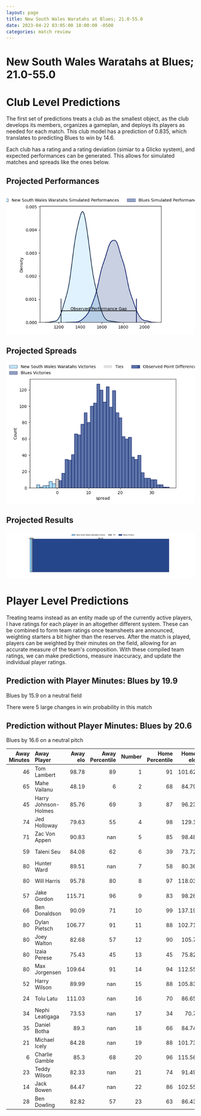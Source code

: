 ```yaml
---  
layout: page  
title: New South Wales Waratahs at Blues; 21.0-55.0  
date: 2023-04-22 03:05:00 18:00:00 -0500  
categories: match review  
---
```

# New South Wales Waratahs at Blues; 21.0-55.0

# Club Level Predictions


The first set of predictions treats a club as the smallest object, as the club develops its members, organizes a gameplan, and deploys its players as needed for each match. This club model has a prediction of 0.835, which translates to predicting Blues to win by 14.6.

Each club has a rating and a rating deviation (simiar to a Glicko system), and expected performances can be generated. This allows for simulated matches and spreads like the ones below.
## Projected Performances


![Projected Performances](plots/performances_2023-04-22-Blues-NewSouthWalesWaratahs.png)
## Projected Spreads


![Projected Spreads](plots/spreads_2023-04-22-Blues-NewSouthWalesWaratahs.png)
## Projected Results


![Projected Results](plots/resultbar_2023-04-22-Blues-NewSouthWalesWaratahs.png)
# Player Level Predictions


Treating teams instead as an entity made up of the currently active players, I have ratings for each player in an altogether different system. These can be combined to form team ratings once teamsheets are announced, weighting starters a bit higher than the reserves. After the match is played, players can be weighted by their minutes on the field, allowing for an accurate measure of the team's composition. With these compiled team ratings, we can make predictions, measure inaccuracy, and update the individual player ratings.
## Prediction with Player Minutes: Blues by 19.9


Blues by 15.9 on a neutral field

There were 5 large changes in win probability in this match
## Prediction without Player Minutes: Blues by 20.6


Blues by 16.6 on a neutral pitch



|   Away Minutes | Away Player          |   Away elo |   Away Percentile |   Number |   Home Percentile |   Home elo | Home Player       |   Home Minutes |
|---------------:|:---------------------|-----------:|------------------:|---------:|------------------:|-----------:|:------------------|---------------:|
|             46 | Tom Lambert          |      98.78 |                89 |        1 |                91 |     101.62 | Ofa Tu'ungafasi   |             52 |
|             65 | Mahe Vailanu         |      48.19 |                 6 |        2 |                68 |      84.79 | Ricky Riccitelli  |             59 |
|             45 | Harry Johnson-Holmes |      85.76 |                69 |        3 |                87 |      96.23 | Nepo Laulala      |             37 |
|             74 | Jed Holloway         |      79.63 |                55 |        4 |                98 |     129.1  | Patrick Tuipulotu |             59 |
|             71 | Zac Von Appen        |      90.83 |               nan |        5 |                85 |      98.48 | Sam Darry         |             80 |
|             59 | Taleni Seu           |      84.08 |                62 |        6 |                39 |      73.72 | Anton Segner      |             57 |
|             80 | Hunter Ward          |      89.51 |               nan |        7 |                58 |      80.36 | Adrian Choat      |             80 |
|             80 | Will Harris          |      95.78 |                80 |        8 |                97 |     118.03 | Hoskins Sotutu    |             80 |
|             57 | Jake Gordon          |     115.71 |                96 |        9 |                83 |      98.26 | Finlay Christie   |             59 |
|             66 | Ben Donaldson        |      90.09 |                71 |       10 |                99 |     137.19 | Beauden Barrett   |             80 |
|             80 | Dylan Pietsch        |     106.77 |                91 |       11 |                88 |     102.71 | Caleb Clarke      |             80 |
|             80 | Joey Walton          |      82.68 |                57 |       12 |                90 |     105.7  | Harry Plummer     |             75 |
|             80 | Izaia Perese         |      75.43 |                45 |       13 |                45 |      75.82 | Rieko Ioane       |             80 |
|             80 | Max Jorgensen        |     109.64 |                91 |       14 |                94 |     112.55 | Mark Telea        |             80 |
|             52 | Harry Wilson         |      89.99 |               nan |       15 |                88 |     105.83 | Stephen Perofeta  |             29 |
|             24 | Tolu Latu            |     111.03 |               nan |       16 |                70 |      86.65 | Soane Vikena      |             21 |
|             34 | Nephi Leatigaga      |      73.53 |               nan |       17 |                34 |      70.7  | Jordan Lay        |             28 |
|             35 | Daniel Botha         |      89.3  |               nan |       18 |                66 |      84.74 | James Lay         |             43 |
|             21 | Michael Icely        |      84.28 |               nan |       19 |                88 |     101.73 | Cameron Suafoa    |             21 |
|              6 | Charlie Gamble       |      85.3  |                68 |       20 |                96 |     115.56 | Akira Ioane       |             23 |
|             23 | Teddy Wilson         |      82.33 |               nan |       21 |                74 |      91.49 | Sam Nock          |             21 |
|             14 | Jack Bowen           |      84.47 |               nan |       22 |                86 |     102.55 | Bryce Heem        |              5 |
|             28 | Ben Dowling          |      82.82 |                57 |       23 |                63 |      86.43 | Zarn Sullivan     |             51 |

